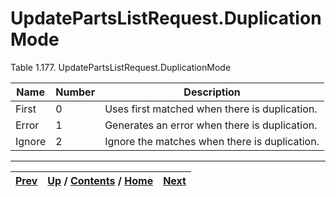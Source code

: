 
# UpdatePartsListRequest.DuplicationMode

Table 1.177. UpdatePartsListRequest.DuplicationMode

Name| Number| Description  
---|---|---  
First| 0| Uses first matched when there is duplication.  
Error| 1| Generates an error when there is duplication.  
Ignore| 2| Ignore the matches when there is duplication.  
  
  

* * *

[Prev](ch01s08s09.md) | [Up](ch01s08s09.md) / [Contents](index.md) / [Home](../../index.htm)|  [Next](ch01s08s09s03.md)  
---|---|---

